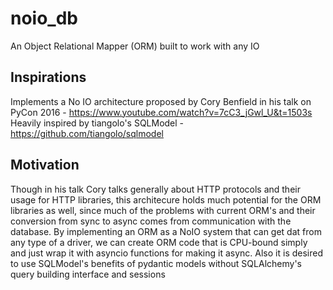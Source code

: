 # noio_db

An Object Relational Mapper (ORM) built to work with any IO

## Inspirations
Implements a No IO architecture proposed by Cory Benfield in his talk on PyCon 2016 - https://www.youtube.com/watch?v=7cC3_jGwl_U&t=1503s
Heavily inspired by tiangolo's SQLModel - https://github.com/tiangolo/sqlmodel

## Motivation
Though in his talk Cory talks generally about HTTP protocols and their usage for HTTP libraries, this architecure holds much potential for the ORM libraries as well, since much of the problems with current ORM's and their conversion from sync to async comes from communication with the database.
By implementing an ORM as a NoIO system that can get dat from any type of a driver, we can create ORM code that is CPU-bound simply and just wrap it with asyncio functions for making it async.
Also it is desired to use SQLModel's benefits of pydantic models without SQLAlchemy's query building interface and sessions